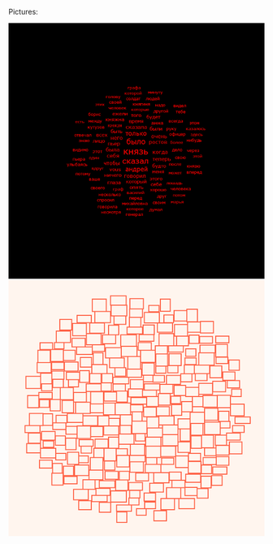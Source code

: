 Pictures:

![Alt text](Pictures/War&Peace.png?raw=true "War & Peace")
![Alt text](Pictures/BigTest.bmp?raw=true "Example of layouting rectangles")